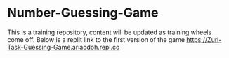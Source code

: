 # Number-Guessing-Game
This is a training repository, content will be updated as training wheels come off.
Below is a replit link to the first version of the game
https://Zuri-Task-Guessing-Game.ariaodoh.repl.co
